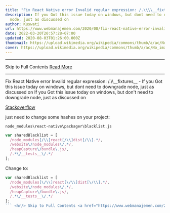 ```yaml
---
title: "Fix React Native error Invalid regular expression: /.\\\\__fixtures__"
description: If you Got this issue today on windows, but dont need to downgrade
  node, just as discussed on
author: Kuswati
url: https://www.webmanajemen.com/2020/08/fix-react-native-error-invalid-regular.html
date: 2022-03-20T20:57:28+07:00
updated: 2020-08-03T01:26:00.000Z
thumbnail: https://upload.wikimedia.org/wikipedia/commons/thumb/a/ac/No_image_available.svg/2048px-No_image_available.svg.png
cover: https://upload.wikimedia.org/wikipedia/commons/thumb/a/ac/No_image_available.svg/2048px-No_image_available.svg.png
---
```


<hr/> Skip to Full Contents <a href="https://www.webmanajemen.com/2020/08/fix-react-native-error-invalid-regular.html" rel="follow" class="button" id="read-more">Read More</a> <hr/> Fix React Native error Invalid regular expression: /.\\__fixtures__ - If you Got this issue today on windows, but dont need to downgrade node, just as discussed on If you Got this issue today on windows, but don't need to downgrade node, just as discussed on

[Stackoverflow](https://stackoverflow.com/a/58199866)

just need to change some hashes on your project:

`node_modules\react-native\packager\blacklist.js`

  
```javascript
var sharedBlacklist = [
  /node_modules[/\\]react[/\\]dist[/\\].*/,
  /website\/node_modules\/.*/,
  /heapCapture\/bundle\.js/,
  /.*\/__tests__\/.*/
];
```

Change to:

  
```js
var sharedBlacklist = [
  /node_modules[\/\\]react[\/\\]dist[\/\\].*/,
  /website\/node_modules\/.*/,
  /heapCapture\/bundle\.js/,
  /.*\/__tests__\/.*/
];
``` <hr/> Skip to Full Contents <a href="https://www.webmanajemen.com/2020/08/fix-react-native-error-invalid-regular.html" rel="follow" class="button" id="read-more">Read More</a> <hr/>